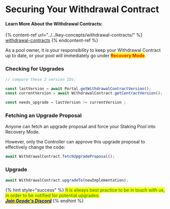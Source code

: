 # Securing Your Withdrawal Contract

#### Learn More About the Withdrawal Contracts:

{% content-ref url="../../key-concepts/withdrawal-contracts/" %}
[withdrawal-contracts](../../key-concepts/withdrawal-contracts/)
{% endcontent-ref %}

As a pool owner, it is your responsibility to keep your Withdrawal Contract up to date, or your pool will immediately go under <mark style="color:red;">**Recovery Mode**</mark>.

### Checking for Upgrades

```javascript
// compare these 2 version IDs:

const lastVersion = await Portal.getWithdrawalContractVersion();
const currentVersion = await WithdrawalContract.getContractVersion();

const needs_upgrade = lastVersion != currentVersion ;
```

### Fetching an Upgrade Proposal

Anyone can fetch an upgrade proposal and force your Staking Pool into Recovery Mode.

However, only the Controller can approve this upgrade proposal to effectively change the code:

```javascript
await WithdrawalContract.fetchUpgradeProposal();
```

### Upgrade

```javascript
await WithdrawalContract.upgradeTo(newImplementation);
```

{% hint style="success" %}
<mark style="color:green;">It is always best practice to be in touch with us, in order to be notified for potential upgrades:</mark>\
[_<mark style="color:blue;">**Join Geode's Discord**</mark>_](https://discord.com/invite/RC8fTTuJtm)
{% endhint %}
